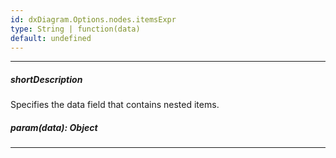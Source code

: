```yaml
---
id: dxDiagram.Options.nodes.itemsExpr
type: String | function(data)
default: undefined
---
```

---
##### shortDescription
Specifies the data field that contains nested items.

##### param(data): Object

---
